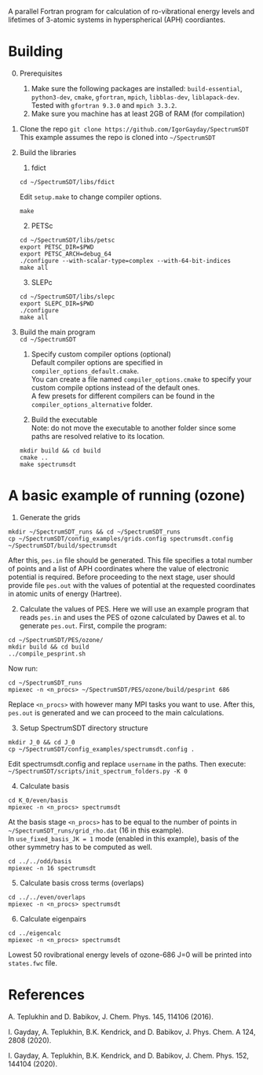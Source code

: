 A parallel Fortran program for calculation of ro-vibrational energy levels and lifetimes of 3-atomic systems in hyperspherical (APH) coordiantes.

# Building

0. Prerequisites
    1. Make sure the following packages are installed: `build-essential`, `python3-dev`, `cmake`, `gfortran`, `mpich`, `libblas-dev`, `liblapack-dev`.  
    Tested with `gfortran 9.3.0` and `mpich 3.3.2`.
    2. Make sure you machine has at least 2GB of RAM (for compilation)

1. Clone the repo
`git clone https://github.com/IgorGayday/SpectrumSDT`  
This example assumes the repo is cloned into `~/SpectrumSDT`

2. Build the libraries

    1. fdict
    
    ```
    cd ~/SpectrumSDT/libs/fdict
    ```
    Edit `setup.make` to change compiler options.
    ```
    make
    ```

    2. PETSc
    ```
    cd ~/SpectrumSDT/libs/petsc
    export PETSC_DIR=$PWD
    export PETSC_ARCH=debug_64
    ./configure --with-scalar-type=complex --with-64-bit-indices
    make all
    ```

    3. SLEPc
    ```
    cd ~/SpectrumSDT/libs/slepc
    export SLEPC_DIR=$PWD
    ./configure
    make all
    ```

3. Build the main program  
`cd ~/SpectrumSDT`

    1. Specify custom compiler options (optional)  
    Default compiler options are specified in `compiler_options_default.cmake`.  
    You can create a file named `compiler_options.cmake` to specify your custom compile options instead of the default ones.  
    A few presets for different compilers can be found in the `compiler_options_alternative` folder.

    2. Build the executable  
    Note: do not move the executable to another folder since some paths are resolved relative to its location.  
    ```
    mkdir build && cd build
    cmake ..
    make spectrumsdt
    ```

# A basic example of running (ozone)

1. Generate the grids
```
mkdir ~/SpectrumSDT_runs && cd ~/SpectrumSDT_runs
cp ~/SpectrumSDT/config_examples/grids.config spectrumsdt.config
~/SpectrumSDT/build/spectrumsdt
```
After this, `pes.in` file should be generated. This file specifies a total number of points and a list of APH coordinates where the value of electronic potential is required.
Before proceeding to the next stage, user should provide file `pes.out` with the values of potential at the requested coordinates in atomic units of energy (Hartree).

2. Calculate the values of PES. Here we will use an example program that reads `pes.in` and uses the PES of ozone calculated by Dawes et al. to generate `pes.out`. First, compile the program:
```
cd ~/SpectrumSDT/PES/ozone/
mkdir build && cd build
../compile_pesprint.sh
```
Now run:
```
cd ~/SpectrumSDT_runs
mpiexec -n <n_procs> ~/SpectrumSDT/PES/ozone/build/pesprint 686
```
Replace `<n_procs>` with however many MPI tasks you want to use. After this, `pes.out` is generated and we can proceed to the main calculations.

3. Setup SpectrumSDT directory structure
```
mkdir J_0 && cd J_0
cp ~/SpectrumSDT/config_examples/spectrumsdt.config .
```
Edit spectrumsdt.config and replace `username` in the paths. Then execute:  
`~/SpectrumSDT/scripts/init_spectrum_folders.py -K 0`

4. Calculate basis
```
cd K_0/even/basis
mpiexec -n <n_procs> spectrumsdt
```
At the basis stage `<n_procs>` has to be equal to the number of points in `~/SpectrumSDT_runs/grid_rho.dat` (16 in this example).  
In `use_fixed_basis_JK = 1` mode (enabled in this example), basis of the other symmetry has to be computed as well.  
```
cd ../../odd/basis
mpiexec -n 16 spectrumsdt
```

5. Calculate basis cross terms (overlaps)
```
cd ../../even/overlaps
mpiexec -n <n_procs> spectrumsdt
```

6. Calculate eigenpairs
```
cd ../eigencalc
mpiexec -n <n_procs> spectrumsdt
```
Lowest 50 rovibrational energy levels of ozone-686 J=0 will be printed into `states.fwc` file.

# References

A. Teplukhin and D. Babikov, J. Chem. Phys. 145, 114106 (2016).

I. Gayday, A. Teplukhin, B.K. Kendrick, and D. Babikov, J. Phys. Chem. A 124, 2808 (2020).

I. Gayday, A. Teplukhin, B.K. Kendrick, and D. Babikov, J. Chem. Phys. 152, 144104 (2020).
